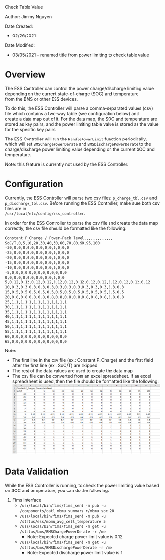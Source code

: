 Check Table Value

Author: Jimmy Nguyen

Date Created: 
* 02/26/2021

Date Modified: 
* 03/05/2021 - renamed title from power limiting to check table value

# Overview
The ESS Controller can control the power charge/discharge limiting value depending on the current state-of-charge (SOC) and temperature  
from the BMS or other ESS devices.

To do this, the ESS Controller will parse a comma-separated values (csv) file which contains a two-way table (see configuration below) and  
create a data map out of it. For the data map, the SOC and temperature are stored as key pairs, and the power limiting table value is stored as the value for the specific key pairs.

The ESS Controller will run the `HandlePowerLimit` function periodically, which will set `BMSChargePowerDerate` and `BMSDischargePowerDerate` to the charge/discharge power limiting value depending on the current SOC and temperature.  

Note: this feature is currently not used by the ESS Controller.

# Configuration
Currently, the ESS Controller will parse two csv files: `p_charge_tbl.csv` and `p_discharge_tbl.csv`. Before running the ESS Controller, make sure both csv files are in  
`/usr/local/etc/config/ess_controller`.  

In order for the ESS Controller to parse the csv file and create the data map correctly, the csv file should be formatted like the following:

```
Constant P_Charge / Power-Pack level,,,,,,,,,,,,,
SoC/T,0,5,10,20,30,40,50,60,70,80,90,95,100
-30,0,0,0,0,0,0,0,0,0,0,0,0,0
-25,0,0,0,0,0,0,0,0,0,0,0,0,0
-20,0,0,0,0,0,0,0,0,0,0,0,0,0
-15,0,0,0,0,0,0,0,0,0,0,0,0,0
-10,0,0,0,0,0,0,0,0,0,0,0,0,0
-5,0,0,0,0,0,0,0,0,0,0,0,0,0
0,0,0,0,0,0,0,0,0,0,0,0,0,0
5,0.12,0.12,0.12,0.12,0.12,0.12,0.12,0.12,0.12,0.12,0.12,0.12,0.12
10,0.3,0.3,0.3,0.3,0.3,0.3,0.3,0.3,0.3,0.3,0.3,0.3,0.3
15,0.5,0.5,0.5,0.5,0.5,0.5,0.5,0.5,0.5,0.5,0.5,0.5,0.5
20,0.8,0.8,0.8,0.8,0.8,0.8,0.8,0.8,0.8,0.8,0.8,0.8,0.8
25,1,1,1,1,1,1,1,1,1,1,1,1,1
30,1,1,1,1,1,1,1,1,1,1,1,1,1
35,1,1,1,1,1,1,1,1,1,1,1,1,1
40,1,1,1,1,1,1,1,1,1,1,1,1,1
45,1,1,1,1,1,1,1,1,1,1,1,1,1
50,1,1,1,1,1,1,1,1,1,1,1,1,1
55,1,1,1,1,1,1,1,1,1,1,1,1,1
60,0,0,0,0,0,0,0,0,0,0,0,0,0
65,0,0,0,0,0,0,0,0,0,0,0,0,0
```

Note:
* The first line in the csv file (ex.: Constant P_Charge) and the first field after the first line (ex.: SoC/T) are skipped
* The rest of the data values are used to create the data map  
* The csv file can be converted from an excel spreadsheet. If an excel spreadsheet is used, then the file should be formatted like the following:  
![Excel Table Example](./screenshots/excel_table_var.png) 

# Data Validation
While the ESS Controller is running, to check the power limiting value based on SOC and temperature, you can do the following:
1. Fims interface
    * `/usr/local/bin/fims/fims_send -m pub -u /components/catl_mbmu_summary_r/mbmu_soc 20 `
    * `/usr/local/bin/fims/fims_send -m pub -u /status/ess/mbmu_avg_cell_temperature 5`
    * `/usr/local/bin/fims/fims_send -m get -u /status/bms/BMSChargePowerDerate -r /me`
      * Note: Expected charge power limit value is 0.12
    * `/usr/local/bin/fims/fims_send -m get -u /status/bms/BMSDischargePowerDerate -r /me`
      * Note: Expected discharge power limit value is 1

